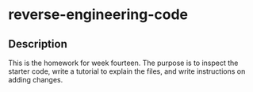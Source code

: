 # reverse-engineering-code

## Description

This is the homework for week fourteen. The purpose is to inspect the starter code, write a tutorial to explain the files, and write instructions on adding changes.